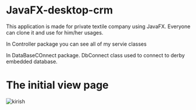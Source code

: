 # JavaFX-desktop-crm
This application is made for private textile company using JavaFX. Everyone can clone it and use for him/her usages.


 In Controller package you can see all of my servie classes

 In DataBaseCOnnect package. DbConnect class used to connect to derby embedded database.


# The initial view page

![kirish](https://user-images.githubusercontent.com/85536651/159625987-a402620e-78c7-4701-8906-b23785c60ae9.png)
